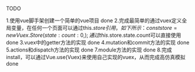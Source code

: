 TODO

1.使用vue脚手架创建一个简单的vue项目 done
2.完成最简单的通过vuex定义全局变量，在任何一个页面可以通过this.$store引用，如下所示：
const store = new Vuex.Store({
  state: {
    count: 0
  },
});
通过this.$store.state.count可以直接使用 done 
3.vuex中的getter方法的实现 done
4.mutation和commit方法的实现 done
5.actions和dispatch方法的实现 done 
7.module方法的实现  done
8.完成install，可以通过Vue.use(Vuex)来使用自己实现的vuex，从而完成高仿真模拟 done 
